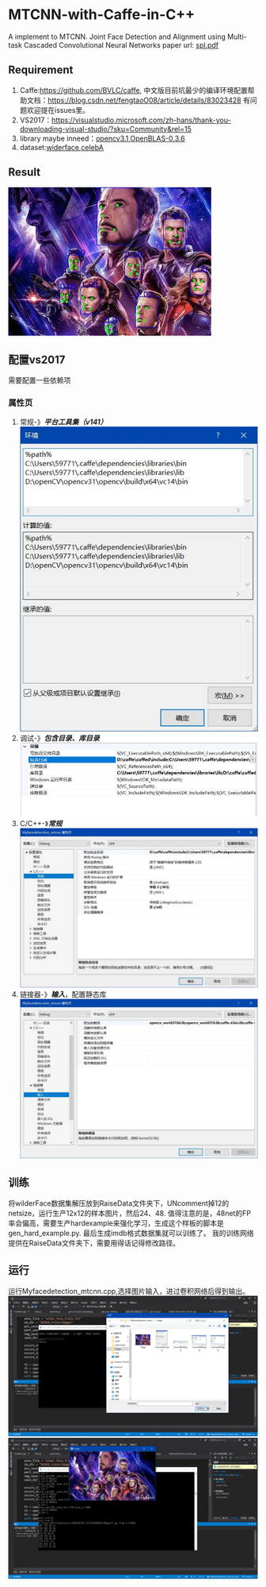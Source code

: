 # MTCNN-with-Caffe-in-C++
A implement to MTCNN.
Joint Face Detection and Alignment using Multi-task Cascaded Convolutional Neural Networks
paper url: [spl.pdf](https://github.com/happynear/MTCNN_face_detection_alignment/blob/master/paper/spl.pdf)

## Requirement
1. Caffe:https://github.com/BVLC/caffe, 中文版目前坑最少的编译环境配置帮助文档：https://blog.csdn.net/fengtaoO08/article/details/83023428 
    有问题欢迎提在issues里。
2. VS2017：https://visualstudio.microsoft.com/zh-hans/thank-you-downloading-visual-studio/?sku=Community&rel=15
3. library maybe inneed：[opencv3.1](https://github.com/opencv/opencv/archive/3.1.0.zip),[OpenBLAS-0.3.6](http://www.openblas.net/)
4. dataset:[widerface](http://shuoyang1213.me/WIDERFACE/),[celebA](http://mmlab.ie.cuhk.edu.hk/projects/CelebA.html)

## Result 
![MTCNN-facedetection](https://github.com/leonardozcm/MTCNN-with-Caffe/blob/master/Myfacedetection_mtcnn/image/0.jpg)

## 配置vs2017
需要配置一些依赖项

### 属性页
1. 常规-》***平台工具集（v141）***
![常规](https://github.com/leonardozcm/MTCNN-with-Caffe/blob/master/Myfacedetection_mtcnn/image/vscompile01.jpg)
2. 调试-》***包含目录、库目录***
![调试](https://github.com/leonardozcm/MTCNN-with-Caffe/blob/master/Myfacedetection_mtcnn/image/vscompile02.jpg)
3. C/C++-》***常规***
![C/C++](https://github.com/leonardozcm/MTCNN-with-Caffe/blob/master/Myfacedetection_mtcnn/image/vscompile03.jpg)
4. 链接器-》***输入***，配置静态库
![链接器](https://github.com/leonardozcm/MTCNN-with-Caffe/blob/master/Myfacedetection_mtcnn/image/vscompile04.jpg)

## 训练
将wilderFace数据集解压放到RaiseData文件夹下，UNcomment掉12的netsize，运行生产12x12的样本图片，然后24、48.
值得注意的是，48net的FP率会偏高，需要生产hardexample来强化学习，生成这个样板的脚本是gen_hard_example.py.
最后生成imdb格式数据集就可以训练了。
我的训练网络提供在RaiseData文件夹下，需要用得话记得修改路径。

## 运行
运行Myfacedetection_mtcnn.cpp,选择图片输入，进过卷积网络后得到输出。
![](https://github.com/leonardozcm/MTCNN-with-Caffe/blob/master/Myfacedetection_mtcnn/image/屏幕截图(43).png)
![](https://github.com/leonardozcm/MTCNN-with-Caffe/blob/master/Myfacedetection_mtcnn/image/屏幕截图(44).png)
